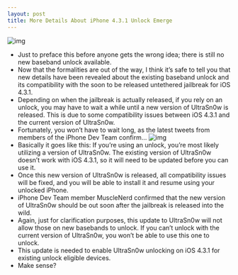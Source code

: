 ```yaml
---
layout: post
title: More Details About iPhone 4.3.1 Unlock Emerge
---
```

![img](http://media.idownloadblog.com/wp-content/uploads/2011/04/unlockdetails-ios-4.3.1.jpg)
* Just to preface this before anyone gets the wrong idea; there is still no new baseband unlock available.
* Now that the formalities are out of the way, I think it’s safe to tell you that new details have been revealed about the existing baseband unlock and its compatibility with the soon to be released untethered jailbreak for iOS 4.3.1.
* Depending on when the jailbreak is actually released, if you rely on an unlock, you may have to wait a while until a new version of UltraSn0w is released. This is due to some compatibility issues between iOS 4.3.1 and the current version of UltraSn0w.
* Fortunately, you won’t have to wait long, as the latest tweets from members of the iPhone Dev Team confirm…
![img](http://media.idownloadblog.com/wp-content/uploads/2011/04/MuscleNerd-iOS-4.3.1-Unlock-Details.png)
* Basically it goes like this: If you’re using an unlock, you’re most likely utilizing a version of UltraSn0w. The existing version of UltraSn0w doesn’t work with iOS 4.3.1, so it will need to be updated before you can use it.
* Once this new version of UltraSn0w is released, all compatibility issues will be fixed, and you will be able to install it and resume using your unlocked iPhone.
* iPhone Dev Team member MuscleNerd confirmed that the new version of UltraSn0w should be out soon after the jailbreak is released into the wild.
* Again, just for clarification purposes, this update to UltraSn0w will not allow those on new basebands to unlock. If you can’t unlock with the current version of UltraSn0w, you won’t be able to use this one to unlock.
* This update is needed to enable UltraSn0w unlocking on iOS 4.3.1 for existing unlock eligible devices.
* Make sense?

